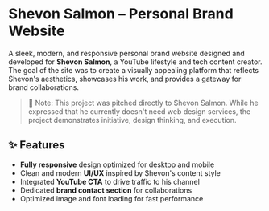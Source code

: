 # Shevon Salmon – Personal Brand Website

A sleek, modern, and responsive personal brand website designed and developed for **Shevon Salmon**, a YouTube lifestyle and tech content creator. The goal of the site was to create a visually appealing platform that reflects Shevon's aesthetics, showcases his work, and provides a gateway for brand collaborations.

> 📌 Note: This project was pitched directly to Shevon Salmon. While he expressed that he currently doesn't need web design services, the project demonstrates initiative, design thinking, and execution.

## ✨ Features

- **Fully responsive** design optimized for desktop and mobile
- Clean and modern **UI/UX** inspired by Shevon's content style
- Integrated **YouTube CTA** to drive traffic to his channel
- Dedicated **brand contact section** for collaborations
- Optimized image and font loading for fast performance
